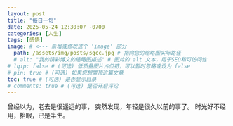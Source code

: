 ```yaml
---
layout: post
title: "每日一句"
date: 2025-05-24 12:30:07 -0700
categories: [人生]
tags: [感悟]
image: # <--- 新增或修改这个 'image' 部分 
  path: /assets/img/posts/sgcc.jpg # 指向您的缩略图实际路径 
  # alt: "我的精彩博文的缩略图描述" # 图片的 alt 文本，用于SEO和可访问性 
# lqip: false # (可选) 低质量图片占位符，可以暂时忽略或设为 false 
# pin: true # (可选) 如果您想置顶这篇文章 
toc: true # (可选) 是否显示目录 
# comments: true # (可选) 是否开启评论
---
```

曾经以为，老去是很遥远的事，
突然发现，年轻是很久以前的事了。 时光好不经用，抬眼，已是半生。